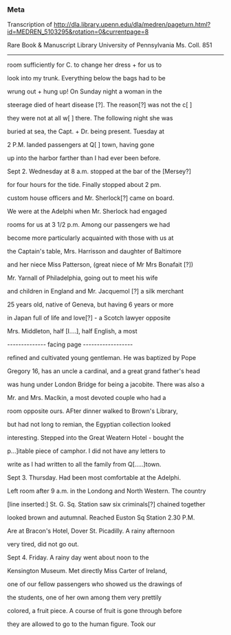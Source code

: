 ### Meta
Transcription of http://dla.library.upenn.edu/dla/medren/pageturn.html?id=MEDREN_5103295&rotation=0&currentpage=8

Rare Book & Manuscript Library University of Pennsylvania Ms. Coll. 851

--------

room sufficiently for C. to change her dress + for us to

look into my trunk. Everything below the bags had to be

wrung out + hung up! On Sunday night a woman in the

steerage died of heart disease [?]. The reason[?] was not the c[ ]

they were not at all w[ ] there. The following night she was

buried at sea, the Capt. + Dr. being present. Tuesday at

2 P.M. landed passengers at Q[ ] town, having gone

up into the harbor farther than I had ever been before.

Sept 2. Wednesday at 8 a.m. stopped at the bar of the [Mersey?]

for four hours for the tide. Finally stopped about 2 pm. 

custom house officers and Mr. Sherlock[?] came on board.

We were at the Adelphi when Mr. Sherlock had engaged

rooms for us at 3 1/2 p.m. Among our passengers we had 

become more particularly acquainted with those with us at

the Captain's table, Mrs. Harrisson and daughter of Baltimore

and her niece Miss Patterson, (great niece of Mr Mrs Bonafait [?])

Mr. Yarnall of Philadelphia, going out to meet his wife

and children in England and Mr. Jacquemol [?] a silk merchant

25 years old, native of Geneva, but having 6 years or more 

in Japan full of life and love[?] - a Scotch lawyer opposite

Mrs. Middleton, half [I....], half English, a most

-------------- facing page ------------------

refined and cultivated young gentleman. He was baptized by Pope

Gregory 16, has an uncle a cardinal, and a great grand father's head

was hung under London Bridge for being a jacobite. There was also a

Mr. and Mrs. Maclkin, a most devoted couple who had a 

room opposite ours.  AFter dinner walked to Brown's Library,

but had not long to remian, the Egyptian collection looked

interesting. Stepped into the Great Weatern Hotel - bought the

p...]itable piece of camphor. I did not have any letters to

write as I had written to all the family from Q[.....]town.

Sept 3. Thursday. Had been most comfortable at the Adelphi.
    
Left room after 9 a.m. in the Londong and North Western. The country

[line inserted:] St. G. Sq. Station saw six criminals[?] chained together

looked brown and autumnal. Reached Euston Sq Station 2.30 P.M.

Are at Bracon's Hotel, Dover St. Picadilly. A rainy afternoon

very tired, did not go out.

Sept 4. Friday. A rainy day went about noon to the

Kensington Museum. Met directly Miss Carter of Ireland,

one of our fellow passengers who showed us the drawings of

the students, one of her own among them very prettily

colored, a fruit piece. A course of fruit is gone through before

they are allowed to go to the human figure. Took our

